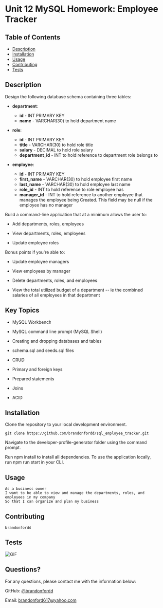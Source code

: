 # Unit 12 MySQL Homework: Employee Tracker

## Table of Contents
* [Description](#description)
* [Installation](#installation)
* [Usage](#usage)
* [Contributing](#contributing)
* [Tests](#tests)

## Description

Design the following database schema containing three tables:

* **department**:

  * **id** - INT PRIMARY KEY
  * **name** - VARCHAR(30) to hold department name

* **role**:

  * **id** - INT PRIMARY KEY
  * **title** -  VARCHAR(30) to hold role title
  * **salary** -  DECIMAL to hold role salary
  * **department_id** -  INT to hold reference to department role belongs to

* **employee**:

  * **id** - INT PRIMARY KEY
  * **first_name** - VARCHAR(30) to hold employee first name
  * **last_name** - VARCHAR(30) to hold employee last name
  * **role_id** - INT to hold reference to role employee has
  * **manager_id** - INT to hold reference to another employee that manages the employee being Created. This field may be null if the employee has no manager
  
Build a command-line application that at a minimum allows the user to:

  * Add departments, roles, employees

  * View departments, roles, employees

  * Update employee roles

Bonus points if you're able to:

  * Update employee managers

  * View employees by manager

  * Delete departments, roles, and employees

  * View the total utilized budget of a department -- ie the combined salaries of all employees in that department

## Key Topics

* MySQL Workbench

* MySQL command line prompt (MySQL Shell)

* Creating and dropping databases and tables

* schema.sql and seeds.sql files

* CRUD

* Primary and foreign keys

* Prepared statements

* Joins

* ACID

## Installation
Clone the repository to your local development environment.
```
git clone https://github.com/brandonfordd/sql_employee_tracker.git
```
Navigate to the developer-profile-generator folder using the command prompt.

Run npm install to install all dependencies. To use the application locally, run npm run start in your CLI.

## Usage 
```
As a business owner
I want to be able to view and manage the departments, roles, and employees in my company
So that I can organize and plan my business
```

## Contributing
```
brandonfordd
```
## Tests
![GIF](https://github.com/brandonfordd/notetaker/blob/main/public/assets/gifs/sql_gif.gif?raw=true)

## Questions?
For any questions, please contact me with the information below:

GitHub: [@brandonfordd](https://api.github.com/users/brandonfordd)

Email: brandonford617@yahoo.com
  
